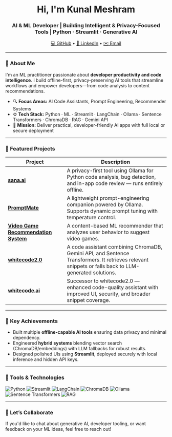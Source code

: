 <h1 align="center">Hi, I'm Kunal Meshram</h1>
<h3 align="center">AI & ML Developer | Building Intelligent & Privacy-Focused Tools | Python · Streamlit · Generative AI</h3>

<p align="center">
  <a href="https://github.com/kunal370">💻 GitHub</a> •
  <a href="https://www.linkedin.com/in/kunal-meshram-b472b71a3/">🔗 LinkedIn</a> •
  <a href="mailto:kunalmeshram370@gmail.com">✉️ Email</a>
</p>

---

### 🧠 About Me

I'm an ML practitioner passionate about **developer productivity and code intelligence**. I build offline-first, privacy-preserving AI tools that streamline workflows and empower developers—from code analysis to content recommendations.

- 🔍 **Focus Areas:** AI Code Assistants, Prompt Engineering, Recommender Systems  
- ⚙️ **Tech Stack:** Python · ML · Streamlit · LangChain · Ollama · Sentence Transformers · ChromaDB · RAG · Gemini API  
- 🎯 **Mission:** Deliver practical, developer-friendly AI apps with full local or secure deployment

---

### 🚀 Featured Projects

| Project | Description |
|--------|-------------|
| **[sana.ai](https://github.com/kunal370/sana.ai)** | A privacy-first tool using Ollama for Python code analysis, bug detection, and in-app code review — runs entirely offline. |
| **[PromptMate](https://github.com/kunal370/PromptMate)** | A lightweight prompt-engineering companion powered by Ollama. Supports dynamic prompt tuning with temperature control. |
| **[Video Game Recommendation System](https://github.com/kunal370/Video_Game_Recommendation-System)** | A content-based ML recommender that analyzes user behavior to suggest video games. |
| **[whitecode2.0](https://github.com/kunal370/whitecode2.0)** | A code assistant combining ChromaDB, Gemini API, and Sentence Transformers. It retrieves relevant snippets or falls back to LLM-generated solutions. |
| **[whitecode.ai](https://github.com/kunal370/whitecode.ai)** | Successor to whitecode2.0 — enhanced code-quality assistant with improved UI, security, and broader snippet coverage. |

---

### 🌟 Key Achievements

- Built multiple **offline-capable AI tools** ensuring data privacy and minimal dependency.
- Engineered **hybrid systems** blending vector search (ChromaDB/embeddings) with LLM fallbacks for robust results.
- Designed polished UIs using **Streamlit**, deployed securely with local inference and hidden API keys.

---

### 🧰 Tools & Technologies

![Python](https://img.shields.io/badge/Python-3670A0?style=for-the-badge&logo=python&logoColor=white)
![Streamlit](https://img.shields.io/badge/Streamlit-FF4B4B?style=for-the-badge&logo=streamlit&logoColor=white)
![LangChain](https://img.shields.io/badge/LangChain-4B8BBE?style=for-the-badge&logo=langchain)
![ChromaDB](https://img.shields.io/badge/ChromaDB-8E44AD?style=for-the-badge)
![Ollama](https://img.shields.io/badge/Ollama-222222?style=for-the-badge)
![Sentence Transformers](https://img.shields.io/badge/Sentence%20Transformers-yellow?style=for-the-badge)
![RAG](https://img.shields.io/badge/RAG-success?style=for-the-badge)

---

### 💬 Let’s Collaborate

If you'd like to chat about generative AI, developer tooling, or want feedback on your ML ideas, feel free to reach out!
